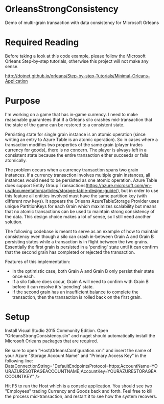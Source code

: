 # OrleansStrongConsistency
Demo of multi-grain transaction with data consistency for Microsoft Orleans

Required Reading
=======
Before taking a look at this code example, please follow the Microsoft Orleans Step-by-step tutorials, otherwise this project will not make any sense.

http://dotnet.github.io/orleans/Step-by-step-Tutorials/Minimal-Orleans-Application


Purpose
=======
I'm working on a game that has in-game currency.  I need to make reasonable guarantees that if a Orleans silo crashes mid-transaction that the state of the game can be restored to a consistent state.

Persisting state for single grain instance is an atomic operation (since writing an entry to Azure Table is an atomic operation).  So in cases where a transaction modifies two properties of the same grain (player trades currency for goods), there is no concern.  The player is always left in a consistent state because the entire transaction either succeeds or fails atomically.

The problem occurs when a currency transaction spans two grain instances.  If a currency transaction involves multiple grain instances, all instances would need to be persisted as one atomic operation.  Azure Table does support Entity Group Transactions(https://azure.microsoft.com/en-us/documentation/articles/storage-table-design-guide/), but in order to use this feature all entities involved must have the same partition key (with different row keys). It appears the Orleans AzureTableStorage Provider uses unique PartitionKeys for each Grain which maximizes scalability but means that no atomic transactions can be used to maintain strong consistency of the data.  This design choice makes a lot of sense, so I still need another solution.

The following codebase is meant to serve as an example of how to maintain consistency even though a silo can crash in-between Grain A and Grain B persisting states while a transaction is in flight between the two grains.  Essentially the first grain is persisted in a 'pending' state until it can confirm that the second grain has completed or rejected the transaction.

Features of this implementation:
- In the optimistic case, both Grain A and Grain B only persist their state once each.
- If a silo failure does occur, Grain A will need to confirm with Grain B before it can resolve it's 'pending' state.
- If the second grain has an insufficient balance to complete the transaction, then the transaction is rolled back on the first grain.


Setup
=======
Install Visual Studio 2015 Community Edition.  Open "OrleansStrongConsistency.sln" and nuget should automatically install the Microsoft Orleans packages that are required.

Be sure to open "Host\OrleansConfiguration.xml" and insert the name of your Azure "Storage Account Name" and "Primary Access Key" in the following line:
                DataConnectionString="DefaultEndpointsProtocol=https;AccountName=YOURAZURESOTRAGEACCOUNTNAME;AccountKey=YOURAZURESTORAGEACCOUNTKEY" />

Hit F5 to run the Host which is a console application.  You should see two "Employees" trading Currency and Goods back and forth.  Feel free to kill the process mid-transaction, and restart it to see how the system recovers.

